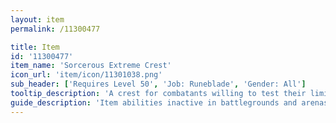 ```yaml
---
layout: item
permalink: /11300477

title: Item
id: '11300477'
item_name: 'Sorcerous Extreme Crest'
icon_url: 'item/icon/11301038.png'
sub_header: ['Requires Level 50', 'Job: Runeblade', 'Gender: All']
tooltip_description: 'A crest for combatants willing to test their limits in the middle of the scorching desert.'
guide_description: 'Item abilities inactive in battlegrounds and arenas.'
---
```

